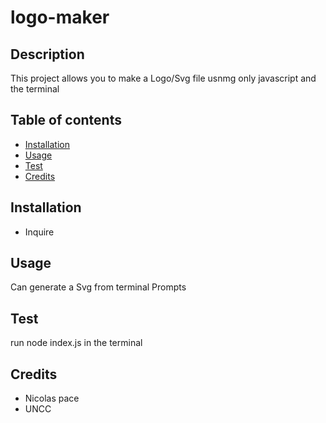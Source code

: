 # logo-maker

## Description
 This project allows you to make a Logo/Svg file usnmg only javascript and the terminal

## Table of contents
- [Installation](#installation)
- [Usage](#usage)
- [Test](#tests)
- [Credits](#credits)
    

## Installation
- Inquire

## Usage
Can generate a Svg from terminal Prompts

## Test
 run node index.js in the terminal
   
## Credits
 - Nicolas pace
 - UNCC 
